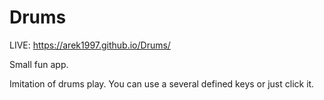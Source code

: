# Drums

LIVE: https://arek1997.github.io/Drums/

Small fun app. 

Imitation of drums play. You can use a several defined keys or just click it.
